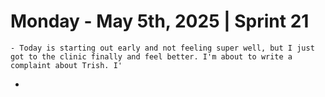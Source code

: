 # Monday - May 5th, 2025 | Sprint 21
	- Today is starting out early and not feeling super well, but I just got to the clinic finally and feel better. I'm about to write a complaint about Trish. I'
-